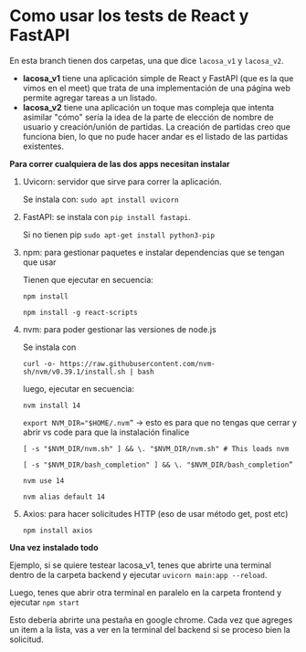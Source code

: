 # Como usar los tests de React y FastAPI

En esta branch tienen dos carpetas, una que dice `lacosa_v1` y `lacosa_v2`.

- **lacosa_v1** tiene una aplicación simple de React y FastAPI (que es la que vimos en el meet) que trata de una implementación de una página web permite agregar tareas a un listado.
- **lacosa_v2** tiene una aplicación un toque mas compleja que intenta asimilar "cómo" sería la idea de la parte de elección de nombre de usuario y creación/unión de partidas. La creación de partidas creo que funciona bien, lo que no pude hacer andar es el listado de las partidas existentes.

**Para correr cualquiera de las dos apps necesitan instalar**

1. Uvicorn: servidor que sirve para correr la aplicación.

    Se instala con: `sudo apt install uvicorn`

2. FastAPI: se instala con `pip install fastapi`.

    Si no tienen pip `sudo apt-get install python3-pip`

3. npm: para gestionar paquetes e instalar dependencias que se tengan que usar

    Tienen que ejecutar en secuencia: 

    `npm install`

    `npm install -g react-scripts`

4. nvm: para poder gestionar las versiones de node.js

    Se instala con 

    `curl -o- https://raw.githubusercontent.com/nvm-sh/nvm/v0.39.1/install.sh | bash`

    luego, ejecutar en secuencia:

    `nvm install 14`

    `export NVM_DIR="$HOME/.nvm”` → esto es para que no tengas que cerrar y abrir vs code para que la instalación finalice

    `[ -s "$NVM_DIR/nvm.sh" ] && \. "$NVM_DIR/nvm.sh" # This loads nvm`

    `[ -s "$NVM_DIR/bash_completion" ] && \. "$NVM_DIR/bash_completion”`

    `nvm use 14`

    `nvm alias default 14`

5. Axios: para hacer solicitudes HTTP (eso de usar método get, post etc)

    `npm install axios`

**Una vez instalado todo**

Ejemplo, si se quiere testear lacosa_v1, tenes que abrirte una terminal dentro de la carpeta backend y ejecutar `uvicorn main:app --reload`.

Luego, tenes que abrir otra terminal en paralelo en la carpeta frontend y ejecutar `npm start`

Esto debería abrirte una pestaña en google chrome. Cada vez que agreges un item a la lista, vas a ver en la terminal del backend si se proceso bien la solicitud.
